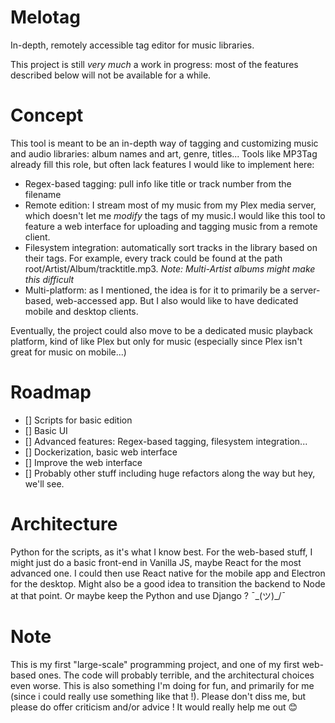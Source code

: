 # Melotag
In-depth, remotely accessible tag editor for music libraries.

This project is still *very much* a work in progress: most of the features described below will not be available for a while.

# Concept

This tool is meant to be an in-depth way of tagging and customizing music and audio libraries: album names and art, genre, titles...
Tools like MP3Tag already fill this role, but often lack features I would like to implement here:
  - Regex-based tagging: pull info like title or track number from the filename
  - Remote edition: I stream most of my music from my Plex media server, which doesn't let me *modify* the tags of my music.I would like this tool to feature a web interface for uploading and tagging music from a remote client.
  - Filesystem integration: automatically sort tracks in the library based on their tags. For example, every track could be found at the path root/Artist/Album/tracktitle.mp3. *Note: Multi-Artist albums might make this difficult*
  - Multi-platform: as I mentioned, the idea is for it to primarily be a server-based, web-accessed app. But I also would like to have dedicated mobile and desktop clients.
  
Eventually, the project could also move to be a dedicated music playback platform, kind of like Plex but only for music (especially since Plex isn't great for music on mobile...)

# Roadmap

- [] Scripts for basic edition
- [] Basic UI
- [] Advanced features: Regex-based tagging, filesystem integration...
- [] Dockerization, basic web interface
- [] Improve the web interface
- [] Probably other stuff including huge refactors along the way but hey, we'll see.

# Architecture

Python for the scripts, as it's what I know best. 
For the web-based stuff, I might just do a basic front-end in Vanilla JS, maybe React for the most advanced one. I could then use React native for the mobile app and Electron for the desktop. Might also be a good idea to transition the backend to Node at that point. Or maybe keep the Python and use Django ? ¯\_(ツ)_/¯


# Note

This is my first "large-scale" programming project, and one of my first web-based ones. The code will probably terrible, and the architectural choices even worse. 
This is also something I'm doing for fun, and primarily for me (since i could really use something like that !).
Please don't diss me, but please do offer criticism and/or advice ! It would really help me out 😊
